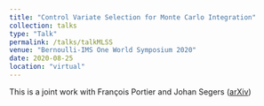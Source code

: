 ```yaml
---
title: "Control Variate Selection for Monte Carlo Integration"
collection: talks
type: "Talk"
permalink: /talks/talkMLSS
venue: "Bernoulli-IMS One World Symposium 2020"
date: 2020-08-25
location: "virtual"
---
```

This is a joint work with François Portier and Johan Segers ([arXiv](https://arxiv.org/pdf/1906.10920))
